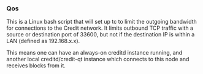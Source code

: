### Qos ###

This is a Linux bash script that will set up tc to limit the outgoing bandwidth for connections to the Credit network. It limits outbound TCP traffic with a source or destination port of 33600, but not if the destination IP is within a LAN (defined as 192.168.x.x).

This means one can have an always-on creditd instance running, and another local creditd/credit-qt instance which connects to this node and receives blocks from it.
